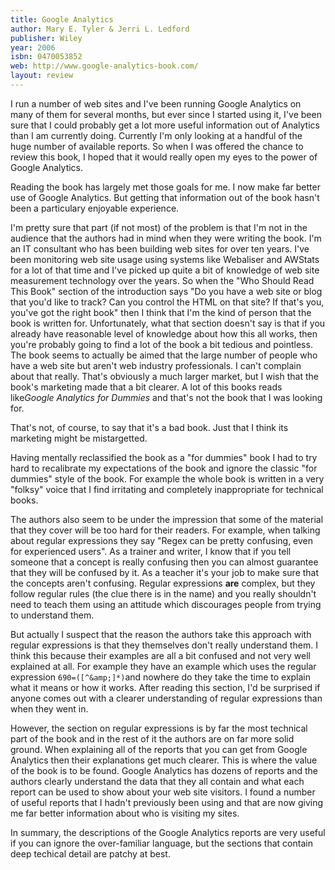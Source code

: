 ```yaml
---
title: Google Analytics
author: Mary E. Tyler & Jerri L. Ledford
publisher: Wiley
year: 2006
isbn: 0470053852
web: http://www.google-analytics-book.com/
layout: review
--- 
```


I run a number of web sites and I've been running Google Analytics on many
of them for several months, but ever since I started using it, I've been sure
that I could probably get a lot more useful information out of Analytics than
I am currently doing. Currently I'm only looking at a handful of the huge
number of available reports. So when I was offered the chance to review this
book, I hoped that it would really open my eyes to the power of Google
Analytics.

Reading the book has largely met those goals for me. I now make far better
use of Google Analytics. But getting that information out of the book hasn't
been a particulary enjoyable experience.

I'm pretty sure that part (if not most) of the problem is that I'm not in the
audience that the authors had in mind when they were writing the book. I'm an
IT consultant who has been building web sites for over ten years. I've been
monitoring web site usage using systems like Webaliser and AWStats for a lot
of that time and I've picked up quite a bit of knowledge of web site
measurement technology over the years. So when the "Who Should Read This Book"
section of the introduction says "Do you have a web site or blog that you'd
like to track? Can you control the HTML on that site? If that's you, you've
got the right book" then I think that I'm the kind of person that the book is
written for. Unfortunately, what that section doesn't say is that if you
already have reasonable level of knowledge about how this all works, then
you're probably going to find a lot of the book a bit tedious and pointless.
The book seems to actually be aimed that the large number of people who have a
web site but aren't web industry professionals. I can't complain about that
really. That's obviously a much larger market, but I wish that the book's
marketing made that a bit clearer. A lot of this books reads like*Google
Analytics for Dummies* and that's not the book that I was looking for.

That's not, of course, to say that it's a bad book. Just that I think its
marketing might be mistargetted.

Having mentally reclassified the book as a "for dummies" book I had to try
hard to recalibrate my expectations of the book and ignore the classic "for
dummies" style of the book. For example the whole book is written in a very
"folksy" voice that I find irritating and completely inappropriate for
technical books.

The authors also seem to be under the impression that some of the material
that they cover will be too hard for their readers. For example, when talking
about regular expressions they say "Regex can be pretty confusing, even for
experienced users". As a trainer and writer, I know that if you tell someone
that a concept is really confusing then you can almost guarantee that they
will be confused by it. As a teacher it's your job to make sure that the
concepts aren't confusing. Regular expressions **are** complex, but they
follow regular rules (the clue there is in the name) and you really shouldn't
need to teach them using an attitude which discourages people from trying to
understand them.

But actually I suspect that the reason the authors take this approach with
regular expressions is that they themselves don't really understand them. I
think this because their examples are all a bit confused and not very well
explained at all. For example they have an example which uses the regular
expression `690=([^&amp;]*)`and nowhere do they take the time to explain what
it means or how it works. After reading this section, I'd be surprised if
anyone comes out with a clearer understanding of regular expressions than when
they went in.

However, the section on regular expressions is by far the most technical part
of the book and in the rest of it the authors are on far more solid ground.
When explaining all of the reports that you can get from Google Analytics then
their explanations get much clearer. This is where the value of the book is to
be found. Google Analytics has dozens of reports and the authors clearly
understand the data that they all contain and what each report can be used to
show about your web site visitors. I found a number of useful reports that I
hadn't previously been using and that are now giving me far better information about who is visiting my sites.

In summary, the descriptions of the Google Analytics reports are very useful
if you can ignore the over-familiar language, but the sections that contain
deep techical detail are patchy at best.

